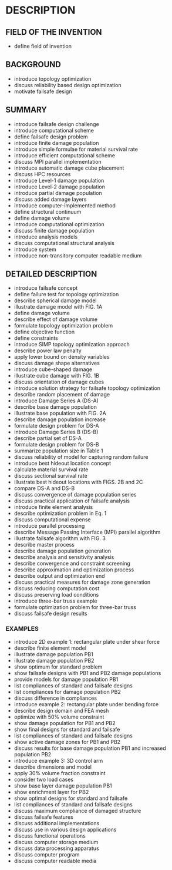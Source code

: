 # DESCRIPTION

## FIELD OF THE INVENTION

- define field of invention

## BACKGROUND

- introduce topology optimization
- discuss reliability based design optimization
- motivate failsafe design

## SUMMARY

- introduce failsafe design challenge
- introduce computational scheme
- define failsafe design problem
- introduce finite damage population
- introduce simple formulae for material survival rate
- introduce efficient computational scheme
- discuss MPI parallel implementation
- introduce automatic damage cube placement
- discuss HPC resources
- introduce Level-1 damage population
- introduce Level-2 damage population
- introduce partial damage population
- discuss added damage layers
- introduce computer-implemented method
- define structural continuum
- define damage volume
- introduce computational optimization
- discuss finite damage population
- introduce analysis models
- discuss computational structural analysis
- introduce system
- introduce non-transitory computer readable medium

## DETAILED DESCRIPTION

- introduce failsafe concept
- define failure test for topology optimization
- describe spherical damage model
- illustrate damage model with FIG. 1A
- define damage volume
- describe effect of damage volume
- formulate topology optimization problem
- define objective function
- define constraints
- introduce SIMP topology optimization approach
- describe power law penalty
- apply lower bound on density variables
- discuss damage shape alternatives
- introduce cube-shaped damage
- illustrate cube damage with FIG. 1B
- discuss orientation of damage cubes
- introduce solution strategy for failsafe topology optimization
- describe random placement of damage
- introduce Damage Series A (DS-A)
- describe base damage population
- illustrate base population with FIG. 2A
- describe damage population increase
- formulate design problem for DS-A
- introduce Damage Series B (DS-B)
- describe partial set of DS-A
- formulate design problem for DS-B
- summarize population size in Table 1
- discuss reliability of model for capturing random failure
- introduce best hideout location concept
- calculate material survival rate
- discuss sectional survival rate
- illustrate best hideout locations with FIGS. 2B and 2C
- compare DS-A and DS-B
- discuss convergence of damage population series
- discuss practical application of failsafe analysis
- introduce finite element analysis
- describe optimization problem in Eq. 1
- discuss computational expense
- introduce parallel processing
- describe Message Passing Interface (MPI) parallel algorithm
- illustrate failsafe algorithm with FIG. 3
- describe master process
- describe damage population generation
- describe analysis and sensitivity analysis
- describe convergence and constraint screening
- describe approximation and optimization process
- describe output and optimization end
- discuss practical measures for damage zone generation
- discuss reducing computation cost
- discuss preserving load conditions
- introduce three-bar truss example
- formulate optimization problem for three-bar truss
- discuss failsafe design results

### EXAMPLES

- introduce 2D example 1: rectangular plate under shear force
- describe finite element model
- illustrate damage population PB1
- illustrate damage population PB2
- show optimum for standard problem
- show failsafe designs with PB1 and PB2 damage populations
- provide models for damage population PB1
- list compliances of standard and failsafe designs
- list compliances for damage population PB2
- discuss difference in compliances
- introduce example 2: rectangular plate under bending force
- describe design domain and FEA mesh
- optimize with 50% volume constraint
- show damage population for PB1 and PB2
- show final designs for standard and failsafe
- list compliances of standard and failsafe designs
- show active damage zones for PB1 and PB2
- discuss results for base damage population PB1 and increased population PB2
- introduce example 3: 3D control arm
- describe dimensions and model
- apply 30% volume fraction constraint
- consider two load cases
- show base layer damage population PB1
- show enrichment layer for PB2
- show optimal designs for standard and failsafe
- list compliances of standard and failsafe designs
- discuss maximum compliance of damaged structure
- discuss failsafe features
- discuss additional implementations
- discuss use in various design applications
- discuss functional operations
- discuss computer storage medium
- discuss data processing apparatus
- discuss computer program
- discuss computer readable media

